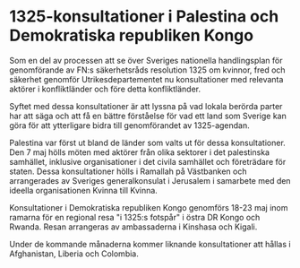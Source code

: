# 1325-konsultationer i Palestina och Demokratiska republiken Kongo

Som en del av processen att se över Sveriges nationella handlingsplan för genomförande av FN:s säkerhetsråds resolution 1325 om kvinnor, fred och säkerhet genomför Utrikesdepartementet nu konsultationer med relevanta aktörer i konfliktländer och före detta konfliktländer.


Syftet med dessa konsultationer är att lyssna på vad lokala berörda parter har att säga och att få en bättre förståelse för vad ett land som Sverige kan göra för att ytterligare bidra till genomförandet av 1325\-agendan.

Palestina var först ut bland de länder som valts ut för dessa konsultationer. Den 7 maj hölls möten med aktörer från olika sektorer i det palestinska samhället, inklusive organisationer i det civila samhället och företrädare för staten. Dessa konsultationer hölls i Ramallah på Västbanken och arrangerades av Sveriges generalkonsulat i Jerusalem i samarbete med den ideella organisationen Kvinna till Kvinna.

Konsultationer i Demokratiska republiken Kongo genomförs 18\-23 maj inom ramarna för en regional resa "i 1325:s fotspår" i östra DR Kongo och Rwanda. Resan arrangeras av ambassaderna i Kinshasa och Kigali.

Under de kommande månaderna kommer liknande konsultationer att hållas i Afghanistan, Liberia och Colombia.

